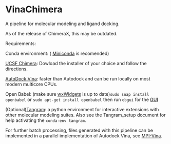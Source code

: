 # VinaChimera
A pipeline for molecular modeling and ligand docking.

As of the release of ChimeraX, this may be outdated.   


Requirements:

Conda environment: ( [Miniconda](https://docs.conda.io/en/latest/miniconda.html#) is recomended)


[UCSF Chimera](https://www.cgl.ucsf.edu/chimera/download.html): Dowload the installer of your choice and follow the directions.

[AutoDock Vina](http://vina.scripps.edu/index.html): faster than Autodock and can be run locally on most modern multicore CPUs.

Open Babel: (make sure [wxWidgets](https://wiki.wxwidgets.org/Installing_and_configuring_under_Ubuntu) is up to date)```sudo snap install openbabel``` or ```sudo apt-get install openbabel```
then run ```obgui``` for the [GUI](https://open-babel.readthedocs.io/en/latest/GUI/GUI.html)

(Optional)[Tangram](https://github.com/insilichem/tangram): a python environment for interactive extensions with other molecular modeling suites. Also see the Tangram_setup document for help activating the ```conda-env tangram```.

For further batch processing, files generated with this pipeline can be implemented in a parallel implementation of Autodock Vina, see [MPI-Vina](https://github.com/mokarrom/mpi-vina).


